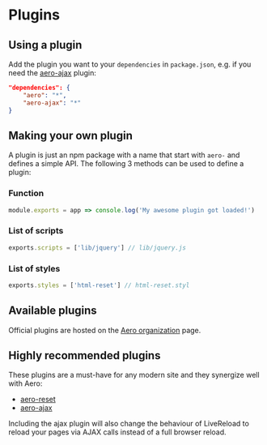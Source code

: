 # Plugins

## Using a plugin

Add the plugin you want to your `dependencies` in `package.json`, e.g. if you need the [aero-ajax](https://github.com/aerojs/aero-ajax) plugin:

```json
"dependencies": {
	"aero": "*",
    "aero-ajax": "*"
}
```

## Making your own plugin
A plugin is just an npm package with a name that start with `aero-` and defines a simple API. The following 3 methods can be used to define a plugin:

### Function
```js
module.exports = app => console.log('My awesome plugin got loaded!')
```

### List of scripts
```js
exports.scripts = ['lib/jquery'] // lib/jquery.js
```

### List of styles
```js
exports.styles = ['html-reset'] // html-reset.styl
```

## Available plugins

Official plugins are hosted on the [Aero organization](https://github.com/aerojs) page.

## Highly recommended plugins

These plugins are a must-have for any modern site and they synergize well with Aero:

* [aero-reset](https://github.com/aerojs/aero-reset)
* [aero-ajax](https://github.com/aerojs/aero-ajax)

Including the ajax plugin will also change the behaviour of LiveReload to reload your pages via AJAX calls instead of a full browser reload.